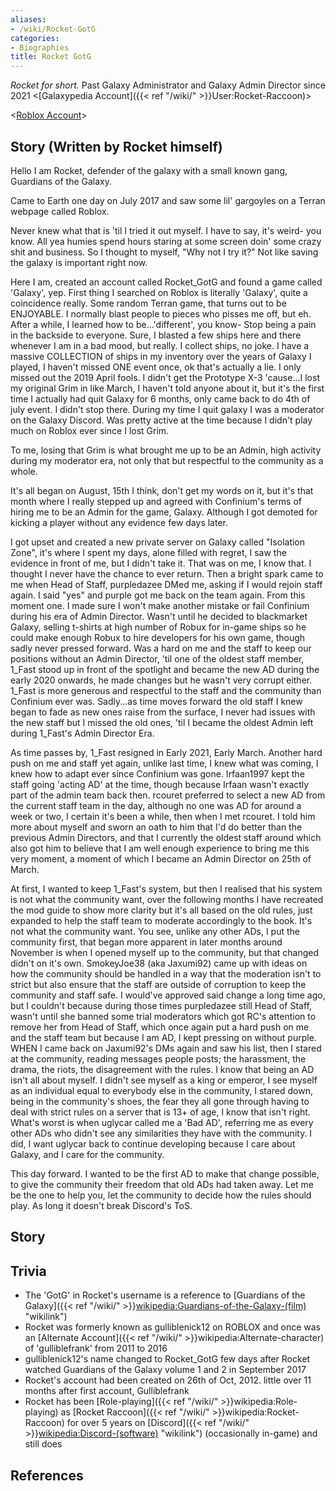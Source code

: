 ```yaml
---
aliases:
- /wiki/Rocket-GotG
categories:
- Biographies
title: Rocket GotG
---
```


_Rocket for short._ Past Galaxy Administrator and Galaxy Admin Director since 2021
<[Galaxypedia Account]({{< ref "/wiki/" >}}User:Rocket-Raccoon)>

<[Roblox Account](https://www.roblox.com/users/33641196/profile)>

## Story (Written by Rocket himself) 

Hello I am Rocket, defender of the galaxy with a small known gang, Guardians of the Galaxy.

Came to Earth one day on July 2017 and saw some lil' gargoyles on a Terran webpage called Roblox.

Never knew what that is 'til I tried it out myself. I have to say, it's weird- you know. All yea humies spend hours staring at some screen doin' some crazy shit and business. So I thought to myself, "Why not I try it?" Not like saving the galaxy is important right now.

Here I am, created an account called Rocket_GotG and found a game called 'Galaxy', yep. First thing I searched on Roblox is literally 'Galaxy', quite a coincidence really. Some random Terran game, that turns out to be ENJOYABLE. I normally blast people to pieces who pisses me off, but eh. After a while, I learned how to be...'different', you know- Stop being a pain in the backside to everyone. Sure, I blasted a few ships here and there whenever I am in a bad mood, but really. I collect ships, no joke. I have a massive COLLECTION of ships in my inventory over the years of Galaxy I played, I haven't missed ONE event once, ok that's actually a lie. I only missed out the 2019 April fools. I didn't get the Prototype X-3 'cause...I lost my original Grim in like March, I haven't told anyone about it, but it's the first time I actually had quit Galaxy for 6 months, only came back to do 4th of july event. I didn't stop there. During my time I quit galaxy I was a moderator on the Galaxy Discord. Was pretty active at the time because I didn't play much on Roblox ever since I lost Grim.

To me, losing that Grim is what brought me up to be an Admin, high activity during my moderator era, not only that but respectful to the community as a whole.

It's all began on August, 15th I think, don't get my words on it, but it's that month where I really stepped up and agreed with Confinium's terms of hiring me to be an Admin for the game, Galaxy. Although I got demoted for kicking a player without any evidence few days later.

I got upset and created a new private server on Galaxy called "Isolation Zone", it's where I spent my days, alone filled with regret, I saw the evidence in front of me, but I didn't take it. That was on me, I know that. I thought I never have the chance to ever return. Then a bright spark came to me when Head of Staff, purpledazee DMed me, asking if I would rejoin staff again. I said "yes" and purple got me back on the team again. From this moment one. I made sure I won't make another mistake or fail Confinium during his era of Admin Director. Wasn't until he decided to blackmarket Galaxy, selling t-shirts at high number of Robux for in-game ships so he could make enough Robux to hire developers for his own game, though sadly never pressed forward. Was a hard on me and the staff to keep our positions without an Admin Director, 'til one of the oldest staff member, 1_Fast stood up in front of the spotlight and became the new AD during the early 2020 onwards, he made changes but he wasn't very corrupt either. 1_Fast is more generous and respectful to the staff and the community than Confinium ever was. Sadly...as time moves forward the old staff I knew began to fade as new ones raise from the surface, I never had issues with the new staff but I missed the old ones, 'til I became the oldest Admin left during 1_Fast's Admin Director Era.

As time passes by, 1_Fast resigned in Early 2021, Early March. Another hard push on me and staff yet again, unlike last time, I knew what was coming, I knew how to adapt ever since Confinium was gone. Irfaan1997 kept the staff going 'acting AD' at the time, though because Irfaan wasn't exactly part of the admin team back then. rcouret preferred to select a new AD from the current staff team in the day, although no one was AD for around a week or two, I certain it's been a while, then when I met rcouret. I told him more about myself and sworn an oath to him that I'd do better than the previous Admin Directors, and that I currently the oldest staff around which also got him to believe that I am well enough experience to bring me this very moment, a moment of which I became an Admin Director on 25th of March.

At first, I wanted to keep 1_Fast's system, but then I realised that his system is not what the community want, over the following months I have recreated the mod guide to show more clarity but it's all based on the old rules, just expanded to help the staff team to moderate accordingly to the book. It's not what the community want. You see, unlike any other ADs, I put the community first, that began more apparent in later months around November is when I opened myself up to the community, but that changed didn't on it's own. SmokeyJoe38 (aka Jaxumi92) came up with ideas on how the community should be handled in a way that the moderation isn't to strict but also ensure that the staff are outside of corruption to keep the community and staff safe. I would've approved said change a long time ago, but I couldn't because during those times purpledazee still Head of Staff, wasn't until she banned some trial moderators which got RC's attention to remove her from Head of Staff, which once again put a hard push on me and the staff team but because I am AD, I kept pressing on without purple. WHEN I came back on Jaxumi92's DMs again and saw his list, then I stared at the community, reading messages people posts; the harassment, the drama, the riots, the disagreement with the rules. I know that being an AD isn't all about myself. I didn't see myself as a king or emperor, I see myself as an individual equal to everybody else in the community, I stared down, being in the community's shoes, the fear they all gone through having to deal with strict rules on a server that is 13+ of age, I know that isn't right. What's worst is when uglycar called me a 'Bad AD', referring me as every other ADs who didn't see any similarities they have with the community. I did, I want uglycar back to continue developing because I care about Galaxy, and I care for the community.

This day forward. I wanted to be the first AD to make that change possible, to give the community their freedom that old ADs had taken away. Let me be the one to help you, let the community to decide how the rules should play. As long it doesn't break Discord's ToS.

## Story

## Trivia

- The 'GotG' in Rocket's username is a reference to [Guardians of the Galaxy]({{< ref "/wiki/" >}}<wikipedia:Guardians-of-the-Galaxy-(film)> "wikilink")
- Rocket was formerly known as gulliblenick12 on ROBLOX and once was an [Alternate Account]({{< ref "/wiki/" >}}wikipedia:Alternate-character) of 'gulliblefrank' from 2011 to 2016
- gulliblenick12's name changed to Rocket_GotG few days after Rocket watched Guardians of the Galaxy volume 1 and 2 in September 2017
- Rocket's account had been created on 26th of Oct, 2012. little over 11 months after first account, Gulliblefrank
- Rocket has been [Role-playing]({{< ref "/wiki/" >}}wikipedia:Role-playing) as [Rocket Raccoon]({{< ref "/wiki/" >}}wikipedia:Rocket-Raccoon) for over 5 years on [Discord]({{< ref "/wiki/" >}}<wikipedia:Discord-(software)> "wikilink") (occasionally in-game) and still does

## References

<references />
